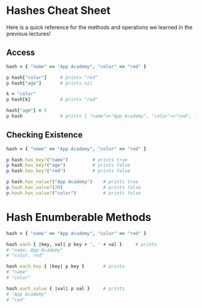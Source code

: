 # Hashes Cheat Sheet

Here is a quick reference for the methods and operations we learned in the previous lectures!

## Access

```ruby
hash = { "name" => "App Academy", "color" => "red" }

p hash["color"]     # prints "red"
p hash["age"]       # prints nil

k = "color"
p hash[k]           # prints "red"

hash["age"] = 5
p hash              # prints { "name"=>"App Academy", "color"=>"red", "age"=>5 }
```

## Checking Existence

```ruby
hash = { "name" => "App Academy", "color" => "red" }

p hash.has_key?("name")         # prints true
p hash.has_key?("age")          # prints false
p hash.has_key?("red")          # prints false

p hash.has_value?("App Academy")    # prints true
p.hash.has_value?(20)               # prints false
p.hash.has_value?("color")          # prints false
```

# Hash Enumberable Methods

```ruby
hash = { "name" => "App Academy", "color" => "red" }

hash.each { |key, val| p key + ', ' + val }     # prints
# "name, App Academy"
# "color, red"

hash.each_key { |key| p key }       # prints
# "name"
# "color"

hash.each_value { |val| p val }     # prints
# "App Academy"
# "red"
```
